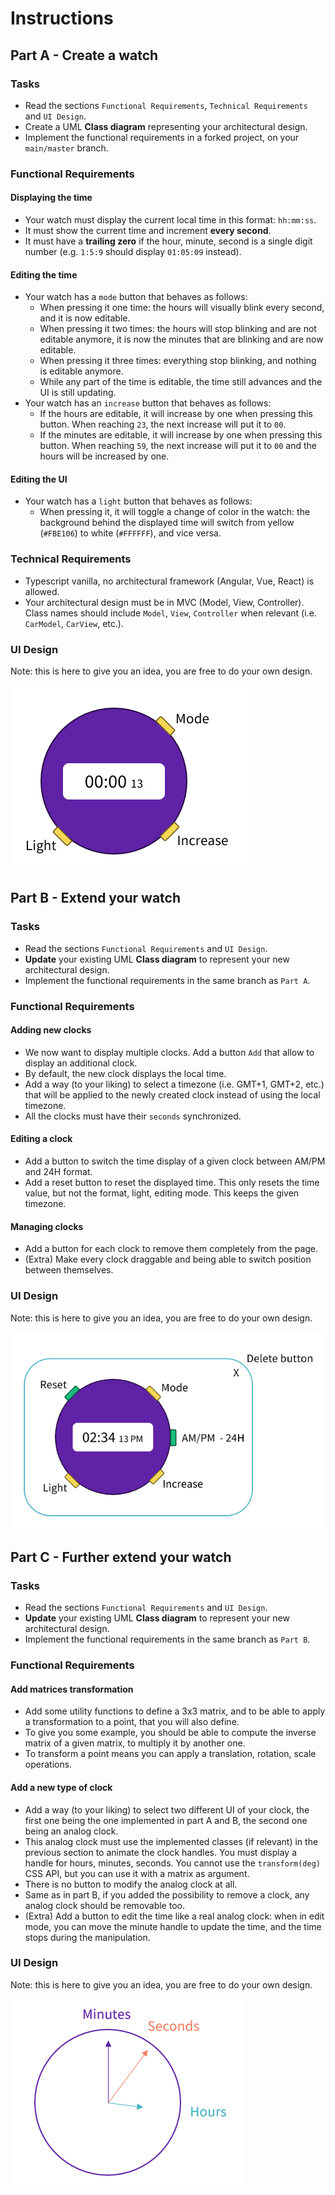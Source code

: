 # Instructions

## Part A - Create a watch

### Tasks

- Read the sections `Functional Requirements`, `Technical Requirements` and `UI Design`.
- Create a UML **Class diagram** representing your architectural design.
- Implement the functional requirements in a forked project, on your `main/master` branch.

### Functional Requirements

#### Displaying the time

- Your watch must display the current local time in this format: `hh:mm:ss`.
- It must show the current time and increment **every second**.
- It must have a **trailing zero** if the hour, minute, second is a single digit number (e.g. `1:5:9` should display `01:05:09` instead).

#### Editing the time

- Your watch has a `mode` button that behaves as follows:
  - When pressing it one time: the hours will visually blink every second, and it is now editable.
  - When pressing it two times: the hours will stop blinking and are not editable anymore, it is now the minutes that are blinking and are now editable.
  - When pressing it three times: everything stop blinking, and nothing is editable anymore.
  - While any part of the time is editable, the time still advances and the UI is still updating.
- Your watch has an `increase` button that behaves as follows:
  - If the hours are editable, it will increase by one when pressing this button. When reaching `23`, the next increase will put it to `00`.
  - If the minutes are editable, it will increase by one when pressing this button. When reaching `59`, the next increase will put it to `00` and the hours will be increased by one.

#### Editing the UI

- Your watch has a `light` button that behaves as follows:
  - When pressing it, it will toggle a change of color in the watch: the background behind the displayed time will switch from yellow (`#FBE106`) to white (`#FFFFFF`), and vice versa.

### Technical Requirements

- Typescript vanilla, no architectural framework (Angular, Vue, React) is allowed.
- Your architectural design must be in MVC (Model, View, Controller). Class names should include `Model`, `View`, `Controller` when relevant (i.e. `CarModel`, `CarView`, etc.).

### UI Design

Note: this is here to give you an idea, you are free to do your own design.

![Clock UI 1](./clock_ui_1.png)

## Part B - Extend your watch

### Tasks

- Read the sections `Functional Requirements` and `UI Design`.
- **Update** your existing UML **Class diagram** to represent your new architectural design.
- Implement the functional requirements in the same branch as `Part A`.

### Functional Requirements

#### Adding new clocks

- We now want to display multiple clocks. Add a button `Add` that allow to display an additional clock.
- By default, the new clock displays the local time.
- Add a way (to your liking) to select a timezone (i.e. GMT+1, GMT+2, etc.) that will be applied to the newly created clock instead of using the local timezone.
- All the clocks must have their `seconds` synchronized.

#### Editing a clock

- Add a button to switch the time display of a given clock between AM/PM and 24H format.
- Add a reset button to reset the displayed time. This only resets the time value, but not the format, light, editing mode. This keeps the given timezone.

#### Managing clocks

- Add a button for each clock to remove them completely from the page.
- (Extra) Make every clock draggable and being able to switch position between themselves.

### UI Design

Note: this is here to give you an idea, you are free to do your own design.

![Clock UI 2](./clock_ui_2.png)

## Part C - Further extend your watch

### Tasks

- Read the sections `Functional Requirements` and `UI Design`.
- **Update** your existing UML **Class diagram** to represent your new architectural design.
- Implement the functional requirements in the same branch as `Part B`.

### Functional Requirements

#### Add matrices transformation

- Add some utility functions to define a 3x3 matrix, and to be able to apply a transformation to a point, that you will also define.
- To give you some example, you should be able to compute the inverse matrix of a given matrix, to multiply it by another one.
- To transform a point means you can apply a translation, rotation, scale operations.

#### Add a new type of clock

- Add a way (to your liking) to select two different UI of your clock, the first one being the one implemented in part A and B, the second one being an analog clock.
- This analog clock must use the implemented classes (if relevant) in the previous section to animate the clock handles. You must display a handle for hours, minutes, seconds. You cannot use the `transform(deg)` CSS API, but you can use it with a matrix as argument.
- There is no button to modify the analog clock at all.
- Same as in part B, if you added the possibility to remove a clock, any analog clock should be removable too.
- (Extra) Add a button to edit the time like a real analog clock: when in edit mode, you can move the minute handle to update the time, and the time stops during the manipulation.

### UI Design

Note: this is here to give you an idea, you are free to do your own design.

![Clock UI 3](./clock_ui_3.png)
